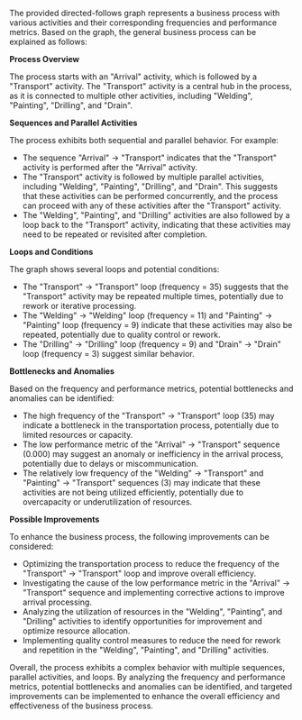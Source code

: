 The provided directed-follows graph represents a business process with various activities and their corresponding frequencies and performance metrics. Based on the graph, the general business process can be explained as follows:

**Process Overview**

The process starts with an "Arrival" activity, which is followed by a "Transport" activity. The "Transport" activity is a central hub in the process, as it is connected to multiple other activities, including "Welding", "Painting", "Drilling", and "Drain".

**Sequences and Parallel Activities**

The process exhibits both sequential and parallel behavior. For example:

* The sequence "Arrival" -> "Transport" indicates that the "Transport" activity is performed after the "Arrival" activity.
* The "Transport" activity is followed by multiple parallel activities, including "Welding", "Painting", "Drilling", and "Drain". This suggests that these activities can be performed concurrently, and the process can proceed with any of these activities after the "Transport" activity.
* The "Welding", "Painting", and "Drilling" activities are also followed by a loop back to the "Transport" activity, indicating that these activities may need to be repeated or revisited after completion.

**Loops and Conditions**

The graph shows several loops and potential conditions:

* The "Transport" -> "Transport" loop (frequency = 35) suggests that the "Transport" activity may be repeated multiple times, potentially due to rework or iterative processing.
* The "Welding" -> "Welding" loop (frequency = 11) and "Painting" -> "Painting" loop (frequency = 9) indicate that these activities may also be repeated, potentially due to quality control or rework.
* The "Drilling" -> "Drilling" loop (frequency = 9) and "Drain" -> "Drain" loop (frequency = 3) suggest similar behavior.

**Bottlenecks and Anomalies**

Based on the frequency and performance metrics, potential bottlenecks and anomalies can be identified:

* The high frequency of the "Transport" -> "Transport" loop (35) may indicate a bottleneck in the transportation process, potentially due to limited resources or capacity.
* The low performance metric of the "Arrival" -> "Transport" sequence (0.000) may suggest an anomaly or inefficiency in the arrival process, potentially due to delays or miscommunication.
* The relatively low frequency of the "Welding" -> "Transport" and "Painting" -> "Transport" sequences (3) may indicate that these activities are not being utilized efficiently, potentially due to overcapacity or underutilization of resources.

**Possible Improvements**

To enhance the business process, the following improvements can be considered:

* Optimizing the transportation process to reduce the frequency of the "Transport" -> "Transport" loop and improve overall efficiency.
* Investigating the cause of the low performance metric in the "Arrival" -> "Transport" sequence and implementing corrective actions to improve arrival processing.
* Analyzing the utilization of resources in the "Welding", "Painting", and "Drilling" activities to identify opportunities for improvement and optimize resource allocation.
* Implementing quality control measures to reduce the need for rework and repetition in the "Welding", "Painting", and "Drilling" activities.

Overall, the process exhibits a complex behavior with multiple sequences, parallel activities, and loops. By analyzing the frequency and performance metrics, potential bottlenecks and anomalies can be identified, and targeted improvements can be implemented to enhance the overall efficiency and effectiveness of the business process.